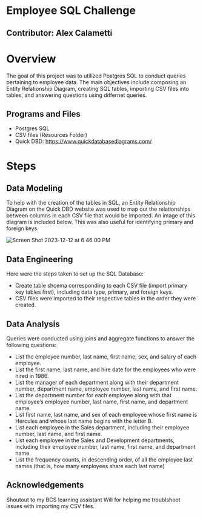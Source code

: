 # Employee SQL Challenge 

## Contributor: Alex Calametti

# Overview

The goal of this project was to utilized Postgres SQL to conduct queries pertaining to employee data. The main objectives include:composing an Entity Relationship Diagram, creating SQL tables, importing CSV files into tables, and answering questions using differnet queries. 

## Programs and Files 

- Postgres SQL
- CSV files (Resources Folder)
- Quick DBD: https://www.quickdatabasediagrams.com/

# Steps 

## Data Modeling 

To help with the creation of the tables in SQL, an Entity Relationship Diagram on the Quick DBD website was used to map out the relationships between columns in each CSV file that would be imported. An image of this diagram is included below. This was also useful for identifying primary and foreign keys.

![Screen Shot 2023-12-12 at 6 46 00 PM](https://github.com/acalametti/sql-challenge/assets/136642574/369dedd8-bcce-4e19-8335-dc541e1e61aa)

## Data Engineering 

Here were the steps taken to set up the SQL Database: 
- Create table shcema corresponding to each CSV file (import primary key tables first), including data type, primary, and foreign keys.
- CSV files were imported to their respective tables in the order they were created.

## Data Analysis 

Queries were conducted using joins and aggregate functions to answer the following questions: 

- List the employee number, last name, first name, sex, and salary of each employee.
- List the first name, last name, and hire date for the employees who were hired in 1986.
- List the manager of each department along with their department number, department name, employee number, last name, and first name.
- List the department number for each employee along with that employee’s employee number, last name, first name, and department name.
- List first name, last name, and sex of each employee whose first name is Hercules and whose last name begins with the letter B.
- List each employee in the Sales department, including their employee number, last name, and first name.
- List each employee in the Sales and Development departments, including their employee number, last name, first name, and department name.
- List the frequency counts, in descending order, of all the employee last names (that is, how many employees share each last name)

## Acknowledgements

Shoutout to my BCS learning assistant Will for helping me troublshoot issues with importing my CSV files. 
